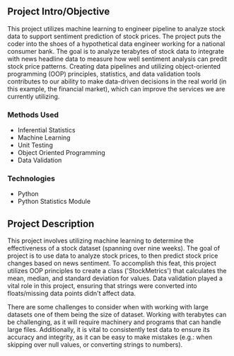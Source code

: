 
## Project Intro/Objective
This project utilizes machine learning to engineer pipeline to analyze stock data to support sentiment prediction of stock prices. The project puts the coder into the shoes of a hypothetical data engineer working for a national consumer bank. The goal is to analyze terabytes of stock data to integrate with news headline data to measure how well sentiment analysis can predit stock price patterns. Creating data pipelines and utilizing object-oriented programming (OOP) principles, statistics, and data validation tools contributes to our ability to make data-driven decisions in the real world (in this example, the financial market), which can improve the services we are currently utilizing. 

### Methods Used
* Inferential Statistics
* Machine Learning
* Unit Testing
* Object Oriented Programming
* Data Validation


### Technologies
* Python
* Python Statistics Module


## Project Description
This project involves utilizing machine learning to determine the effectiveness of a stock dataset (spanning over nine weeks). The goal of project is to use data to analyze stock prices, to then predict stock price changes based on news sentiment. To accomplish this feat, this project utilizes OOP principles to create a class ('StockMetrics') that calculates the mean, median, and standard deviation for values. Data validation played a vital role in this project, ensuring that strings were converted into floats/missing data points didn't affect data. 

There are some challenges to consider when  with working with large datasets one of them being the size of dataset. Working with terabytes can be challenging, as it will require machinery and programs that can handle large files. Additionally, it is vital to consistently test data to ensure its accuracy and integrity, as it can be easy to make mistakes (e.g.: when skipping over null values, or converting strings to numbers).
